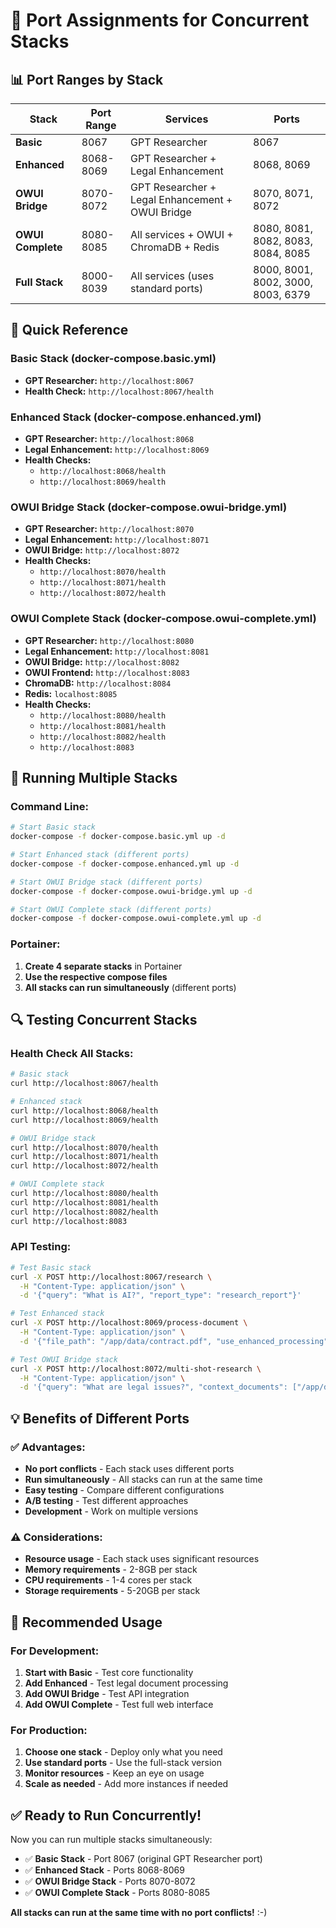 # 🔌 Port Assignments for Concurrent Stacks

## **📊 Port Ranges by Stack**

| Stack | Port Range | Services | Ports |
|-------|------------|----------|-------|
| **Basic** | 8067 | GPT Researcher | 8067 |
| **Enhanced** | 8068-8069 | GPT Researcher + Legal Enhancement | 8068, 8069 |
| **OWUI Bridge** | 8070-8072 | GPT Researcher + Legal Enhancement + OWUI Bridge | 8070, 8071, 8072 |
| **OWUI Complete** | 8080-8085 | All services + OWUI + ChromaDB + Redis | 8080, 8081, 8082, 8083, 8084, 8085 |
| **Full Stack** | 8000-8039 | All services (uses standard ports) | 8000, 8001, 8002, 3000, 8003, 6379 |

## **🎯 Quick Reference**

### **Basic Stack (docker-compose.basic.yml)**
- **GPT Researcher:** `http://localhost:8067`
- **Health Check:** `http://localhost:8067/health`

### **Enhanced Stack (docker-compose.enhanced.yml)**
- **GPT Researcher:** `http://localhost:8068`
- **Legal Enhancement:** `http://localhost:8069`
- **Health Checks:** 
  - `http://localhost:8068/health`
  - `http://localhost:8069/health`

### **OWUI Bridge Stack (docker-compose.owui-bridge.yml)**
- **GPT Researcher:** `http://localhost:8070`
- **Legal Enhancement:** `http://localhost:8071`
- **OWUI Bridge:** `http://localhost:8072`
- **Health Checks:**
  - `http://localhost:8070/health`
  - `http://localhost:8071/health`
  - `http://localhost:8072/health`

### **OWUI Complete Stack (docker-compose.owui-complete.yml)**
- **GPT Researcher:** `http://localhost:8080`
- **Legal Enhancement:** `http://localhost:8081`
- **OWUI Bridge:** `http://localhost:8082`
- **OWUI Frontend:** `http://localhost:8083`
- **ChromaDB:** `http://localhost:8084`
- **Redis:** `localhost:8085`
- **Health Checks:**
  - `http://localhost:8080/health`
  - `http://localhost:8081/health`
  - `http://localhost:8082/health`
  - `http://localhost:8083`

## **🚀 Running Multiple Stacks**

### **Command Line:**
```bash
# Start Basic stack
docker-compose -f docker-compose.basic.yml up -d

# Start Enhanced stack (different ports)
docker-compose -f docker-compose.enhanced.yml up -d

# Start OWUI Bridge stack (different ports)
docker-compose -f docker-compose.owui-bridge.yml up -d

# Start OWUI Complete stack (different ports)
docker-compose -f docker-compose.owui-complete.yml up -d
```

### **Portainer:**
1. **Create 4 separate stacks** in Portainer
2. **Use the respective compose files**
3. **All stacks can run simultaneously** (different ports)

## **🔍 Testing Concurrent Stacks**

### **Health Check All Stacks:**
```bash
# Basic stack
curl http://localhost:8067/health

# Enhanced stack
curl http://localhost:8068/health
curl http://localhost:8069/health

# OWUI Bridge stack
curl http://localhost:8070/health
curl http://localhost:8071/health
curl http://localhost:8072/health

# OWUI Complete stack
curl http://localhost:8080/health
curl http://localhost:8081/health
curl http://localhost:8082/health
curl http://localhost:8083
```

### **API Testing:**
```bash
# Test Basic stack
curl -X POST http://localhost:8067/research \
  -H "Content-Type: application/json" \
  -d '{"query": "What is AI?", "report_type": "research_report"}'

# Test Enhanced stack
curl -X POST http://localhost:8069/process-document \
  -H "Content-Type: application/json" \
  -d '{"file_path": "/app/data/contract.pdf", "use_enhanced_processing": true}'

# Test OWUI Bridge stack
curl -X POST http://localhost:8072/multi-shot-research \
  -H "Content-Type: application/json" \
  -d '{"query": "What are legal issues?", "context_documents": ["/app/data/contract.pdf"]}'
```

## **💡 Benefits of Different Ports**

### **✅ Advantages:**
- **No port conflicts** - Each stack uses different ports
- **Run simultaneously** - All stacks can run at the same time
- **Easy testing** - Compare different configurations
- **A/B testing** - Test different approaches
- **Development** - Work on multiple versions

### **⚠️ Considerations:**
- **Resource usage** - Each stack uses significant resources
- **Memory requirements** - 2-8GB per stack
- **CPU requirements** - 1-4 cores per stack
- **Storage requirements** - 5-20GB per stack

## **🎯 Recommended Usage**

### **For Development:**
1. **Start with Basic** - Test core functionality
2. **Add Enhanced** - Test legal document processing
3. **Add OWUI Bridge** - Test API integration
4. **Add OWUI Complete** - Test full web interface

### **For Production:**
1. **Choose one stack** - Deploy only what you need
2. **Use standard ports** - Use the full-stack version
3. **Monitor resources** - Keep an eye on usage
4. **Scale as needed** - Add more instances if needed

## **✅ Ready to Run Concurrently!**

Now you can run multiple stacks simultaneously:

- ✅ **Basic Stack** - Port 8067 (original GPT Researcher port)
- ✅ **Enhanced Stack** - Ports 8068-8069
- ✅ **OWUI Bridge Stack** - Ports 8070-8072
- ✅ **OWUI Complete Stack** - Ports 8080-8085

**All stacks can run at the same time with no port conflicts!** :-)